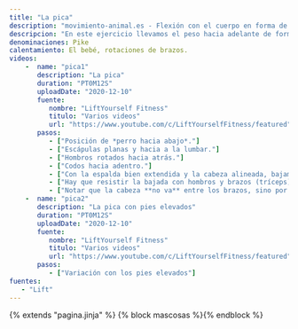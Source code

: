 ```yaml
---
title: "La pica"
description: "movimiento-animal.es - Flexión con el cuerpo en forma de V invertida"
descripcion: "En este ejercicio llevamos el peso hacia adelante de forma que la cabeza se alinea con la espina y todo el peso recae sobre hombros y brazos. Podemos regular el esfuerzo acercando o alejando los pies de las manos o incluso subiendo los pies sobre una silla."
denominaciones: Pike
calentamiento: El bebé, rotaciones de brazos.
videos: 
    -  name: "pica1"
       description: "La pica"
       duration: "PT0M12S"
       uploadDate: "2020-12-10"
       fuente: 
          nombre: "LiftYourself Fitness"
          titulo: "Varios videos"
          url: "https://www.youtube.com/c/LiftYourselfFitness/featured"
       pasos:
          - ["Posición de *perro hacia abajo*."]
          - ["Escápulas planas y hacia a la lumbar."]
          - ["Hombros rotados hacia atrás."]
          - ["Codos hacia adentro."]
          - ["Con la espalda bien extendida y la cabeza alineada, bajamos el rostro hacia el suelo."]
          - ["Hay que resistir la bajada con hombros y brazos (tríceps) hasta formar un ángulo recto con los brazos."]
          - ["Notar que la cabeza **no va** entre los brazos, sino por delante."]
    -  name: "pica2"
       description: "La pica con pies elevados"
       duration: "PT0M12S"
       uploadDate: "2020-12-10"
       fuente: 
          nombre: "LiftYourself Fitness"
          titulo: "Varios videos"
          url: "https://www.youtube.com/c/LiftYourselfFitness/featured"
       pasos:
          - ["Variación con los pies elevados"]
fuentes: 
   - "Lift"
---
```

{% extends "pagina.jinja" %}
{% block mascosas %}{% endblock %}
